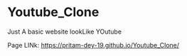 # Youtube_Clone

Just A basic website lookLike YOutube 

Page LINk:
 https://pritam-dey-19.github.io/Youtube_Clone/
